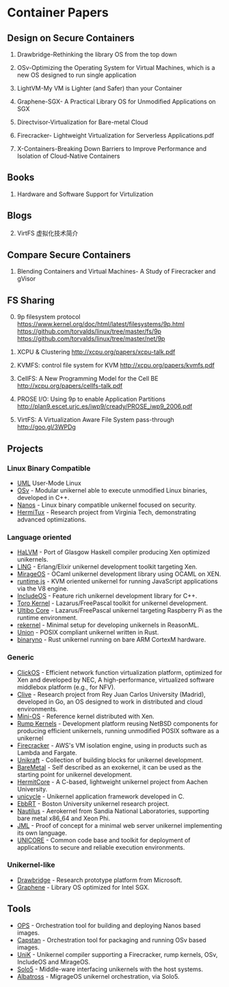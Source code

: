 # Container Papers

## Design on Secure Containers

1. Drawbridge-Rethinking the library OS from the top down

2. OSv-Optimizing the Operating System for Virtual Machines, which is a new OS designed to run single application

3. LightVM-My VM is Lighter (and Safer) than your Container

4. Graphene-SGX- A Practical Library OS for Unmodified Applications on SGX

5. Directvisor-Virtualization for Bare-metal Cloud

6. Firecracker- Lightweight Virtualization for Serverless Applications.pdf

7. X-Containers-Breaking Down Barriers to Improve Performance and Isolation of Cloud-Native Containers


## Books

1. Hardware and Software Support for Virtulization

## Blogs

2. VirtFS 虚拟化技术简介


## Compare Secure Containers

1. Blending Containers and Virtual Machines- A Study of Firecracker and gVisor


## FS Sharing 

0. 9p filesystem protocol https://www.kernel.org/doc/html/latest/filesystems/9p.html https://github.com/torvalds/linux/tree/master/fs/9p https://github.com/torvalds/linux/tree/master/net/9p

1. XCPU & Clustering http://xcpu.org/papers/xcpu-talk.pdf

2. KVMFS: control file system for KVM http://xcpu.org/papers/kvmfs.pdf

3. CellFS: A New Programming Model for the Cell BE http://xcpu.org/papers/cellfs-talk.pdf

4. PROSE I/O: Using 9p to enable Application Partitions http://plan9.escet.urjc.es/iwp9/cready/PROSE_iwp9_2006.pdf

5. VirtFS: A Virtualization Aware File System pass-through http://goo.gl/3WPDg



## Projects

### Linux Binary Compatible
- [UML](http://user-mode-linux.sourceforge.net/) User-Mode Linux
- [OSv](http://osv.io) - Modular unikernel able to execute unmodified Linux binaries, developed in C++.
- [Nanos](https://github.com/nanovms/nanos) - Linux binary compatible unikernel focused on security.
- [HermiTux](https://github.com/ssrg-vt/hermitux) - Research project from Virginia Tech, demonstrating advanced optimizations.

### Language oriented
- [HaLVM](https://galois.com/project/halvm) - Port of Glasgow Haskell compiler producing Xen optimized unikernels.
- [LING](https://github.com/cloudozer/ling) - Erlang/Elixir unikernel development toolkit targeting Xen.
- [MirageOS](https://mirage.io) - OCaml unikernel development library using OCAML on XEN. 
- [runtime.js](http://runtimejs.org) - KVM oriented unikernel for running JavaScript applications via the V8 engine.
- [IncludeOS](https://github.com/includeos/IncludeOS) - Feature rich unikernel development library for C++.
- [Toro Kernel](https://torokernel.io) - Lazarus/FreePascal toolkit for unikernel development.
- [Ultibo Core](https://github.com/ultibohub/Core) - Lazarus/FreePascal unikernel targeting Raspberry Pi as the runtime environment.
- [rekernel](https://github.com/imbsky/rekernel) - Minimal setup for developing unikernels in ReasonML.
- [Union](https://github.com/pmuens/union) - POSIX compliant unikernel written in Rust.
- [binaryno](https://github.com/gmodena/binaryno) - Rust unikernel running on bare ARM CortexM hardware.

### Generic
- [ClickOS](http://cnp.neclab.eu/projects/clickos) - Efficient network function virtualization platform, optimized for Xen and developed by NEC, A high-performance, virtualized software middlebox platform (e.g., for NFV).
- [Clive](http://lsub.org/ls/clive.html) - Research project from Rey Juan Carlos University (Madrid), developed in Go, an OS designed to work in distributed and cloud environments.
- [Mini-OS](https://wiki.xen.org/wiki/Mini-OS) - Reference kernel distributed with Xen.
- [Rump Kernels](http://rumpkernel.org) - Development platform reusing NetBSD components for producing efficient unikernels, running unmodified POSIX software as a unikernel
- [Firecracker](https://firecracker-microvm.github.io) - AWS's VM isolation engine, using in products such as Lambda and Fargate.
- [Unikraft](https://xenproject.org/developers/teams/unikraft) - Collection of building blocks for unikernel development.
- [BareMetal](https://github.com/ReturnInfinity/BareMetal) - Self described as an exokernel, it can be used as the starting point for unikernel development.
- [HermitCore](https://github.com/hermitcore/libhermit) - A C-based, lightweight unikernel project from Aachen University.
- [unicycle](https://github.com/libunicycle/unicycle) - Unikernel application framework developed in C.
- [EbbRT](https://github.com/SESA/EbbRT) - Boston University unikernel research project.
- [Nautilus](https://github.com/HExSA-Lab/nautilus) - Aerokernel from Sandia National Laboratories, supporting bare metal x86_64 and Xeon Phi.
- [JML](https://github.com/yesco/jml) - Proof of concept for a minimal web server unikernel implementing its own language.
- [UNICORE](http://unicore-project.eu) - Common code base and toolkit for deployment of applications to secure and reliable execution environments.

### Unikernel-like
- [Drawbridge](https://www.microsoft.com/en-us/research/project/drawbridge) - Research prototype platform from Microsoft.
- [Graphene](https://github.com/oscarlab/graphene) - Library OS optimized for Intel SGX.


## Tools

- [OPS](https://ops.city) - Orchestration tool for building and deploying Nanos based images.
- [Capstan](http://osv.io/capstan) - Orchestration tool for packaging and running OSv based images.
- [UniK](https://github.com/solo-io/unik) - Unikernel compiler supporting a Firecracker, rump kernels, OSv, IncludeOS and MirageOS.
- [Solo5](https://github.com/Solo5/solo5) - Middle-ware interfacing unikernels with the host systems.
- [Albatross](https://github.com/hannesm/albatross) - MigrageOS unikernel orchestration, via Solo5.
